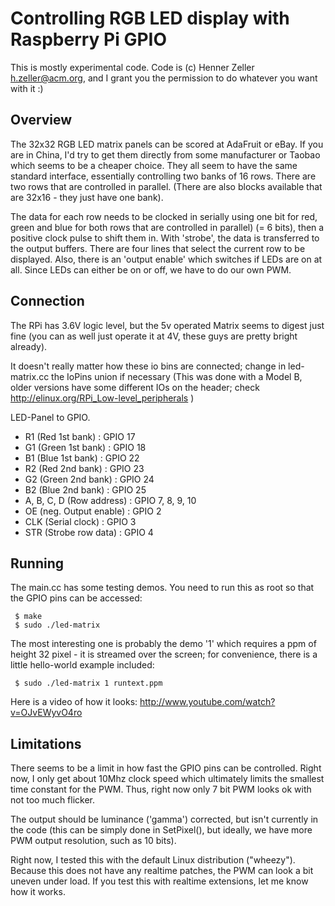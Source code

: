 Controlling RGB LED display with Raspberry Pi GPIO
==================================================

This is mostly experimental code.
Code is (c) Henner Zeller <h.zeller@acm.org>, and I grant you the permission
to do whatever you want with it :)

Overview
--------
The 32x32 RGB LED matrix panels can be scored at AdaFruit or eBay. If you are
in China, I'd try to get them directly from some manufacturer or Taobao which
seems to be a cheaper choice.
They all seem to have the same standard interface, essentially controlling
two banks of 16 rows. There are two rows that are controlled in parallel.
(There are also blocks available that are 32x16 - they just have one bank).

The data for each row needs to be clocked in serially using one bit for red,
green and blue for both rows that are controlled in parallel) (= 6 bits), then
a positive clock pulse to shift them in. With 'strobe', the data is transferred
to the output buffers. There are four lines that select the current row to be
displayed. Also, there is an 'output enable' which switches if LEDs are on
at all.
Since LEDs can either be on or off, we have to do our own PWM.


Connection
----------
The RPi has 3.6V logic level, but the 5v operated Matrix seems to digest
just fine (you can as well just operate it at 4V, these guys are pretty bright
already).

It doesn't really matter how these io bins are connected; change in
led-matrix.cc the IoPins union if necessary (This was done with a Model B,
older versions have some different IOs on the header; check
<http://elinux.org/RPi_Low-level_peripherals> )

LED-Panel to GPIO.
   * R1 (Red 1st bank)   : GPIO 17
   * G1 (Green 1st bank) : GPIO 18
   * B1 (Blue 1st bank)  : GPIO 22
   * R2 (Red 2nd bank)   : GPIO 23
   * G2 (Green 2nd bank) : GPIO 24
   * B2 (Blue 2nd bank)  : GPIO 25
   * A, B, C, D (Row address) : GPIO 7, 8, 9, 10
   * OE (neg. Output enable) : GPIO 2
   * CLK (Serial clock) : GPIO 3
   * STR (Strobe row data) : GPIO 4

Running
-------
The main.cc has some testing demos. You need to run this as root so that the
GPIO pins can be accessed:

     $ make
     $ sudo ./led-matrix

The most interesting one is probably the demo '1' which requires a ppm of
height 32 pixel - it is streamed over the screen; for convenience, there is
a little hello-world example included:

     $ sudo ./led-matrix 1 runtext.ppm

Here is a video of how it looks:
<http://www.youtube.com/watch?v=OJvEWyvO4ro>

Limitations
-----------
There seems to be a limit in how fast the GPIO pins can be controlled. Right
now, I only get about 10Mhz clock speed which ultimately limits the smallest
time constant for the PWM. Thus, right now only 7 bit PWM looks ok with not
too much flicker.

The output should be luminance ('gamma') corrected, but isn't currently
in the code (this can be simply done in SetPixel(), but ideally, we have more
PWM output resolution, such as 10 bits).

Right now, I tested this with the default Linux distribution ("wheezy"). Because
this does not have any realtime patches, the PWM can look a bit uneven under
load. If you test this with realtime extensions, let me know how it works.
